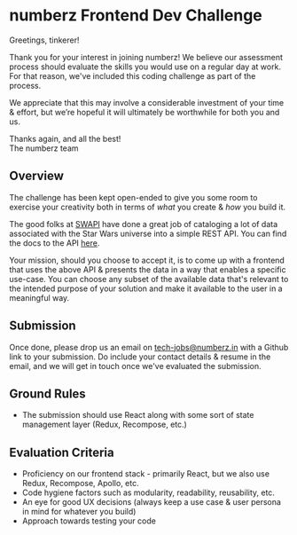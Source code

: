 
numberz Frontend Dev Challenge
===========
Greetings, tinkerer!

Thank you for your interest in joining numberz! We believe our assessment process should evaluate the skills you would use on a regular day at work. For that reason, we've included this coding challenge as part of the process.

We appreciate that this may involve a considerable investment of your time & effort, but we’re hopeful it will ultimately be worthwhile for both you and us.

Thanks again, and all the best!  
The numberz team

Overview
-----------
The challenge has been kept open-ended to give you some room to exercise your creativity both in terms of _what_ you create & _how_ you build it.

The good folks at [SWAPI](https://swapi.co/) have done a great job of cataloging a lot of data associated with the Star Wars universe into a simple REST API. You can find the docs to the API [here](https://swapi.co/documentation).

Your mission, should you choose to accept it, is to come up with a frontend that uses the above API & presents the data in a way that enables a specific use-case. You can choose any subset of the available data that's relevant to the intended purpose of your solution and make it available to the user in a meaningful way.

Submission
-------------
Once done, please drop us an email on tech-jobs@numberz.in with a Github link to your submission. Do include your contact details & resume in the email, and we will get in touch once we've evaluated the submission.

Ground Rules
----------------
* The submission should use React along with some sort of state management layer (Redux, Recompose, etc.)

Evaluation Criteria
---------------------
* Proficiency on our frontend stack - primarily React, but we also use Redux, Recompose, Apollo, etc.
* Code hygiene factors such as modularity, readability, reusability, etc.
* An eye for good UX decisions (always keep a use case & user persona in mind for whatever you build)
* Approach towards testing your code
